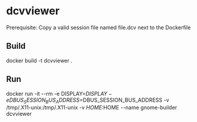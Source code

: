 # dcvviewer

Prerequisite:
Copy a valid session file named file.dcv next to the Dockerfile

## Build
docker build -t dcvviewer .

## Run
docker run -it --rm -e DISPLAY=$DISPLAY -e DBUS_SESSION_BUS_ADDRESS=$DBUS_SESSION_BUS_ADDRESS -v /tmp/.X11-unix:/tmp/.X11-unix -v $HOME:$HOME --name gnome-builder dcvviewer
